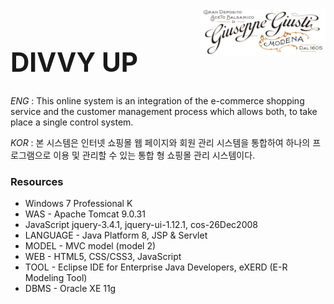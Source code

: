 
<img src="logo.png" width="200px" align="right">
  
<h1 style="font-size:3em;"> DIVVY UP</h1>

*ENG* : This online system is an integration of the e-commerce shopping service and the customer management process which allows both, to take place a single control system.

*KOR* : 본 시스템은 인터넷  쇼핑몰 웹 페이지와 회원 관리 시스템을 통합하여 하나의 프로그램으로 이용 및 관리할 수 있는 통합 형 쇼핑몰 관리 시스템이다.


### Resources

<ul>
  <li>Windows 7 Professional K</li>
  <li>WAS - Apache Tomcat 9.0.31</li>
  <li> JavaScript jquery-3.4.1, jquery-ui-1.12.1, cos-26Dec2008</li>
  <li>LANGUAGE - Java Platform 8, JSP & Servlet </li>
  <li>MODEL - MVC model (model 2)</li>
  <li>WEB - HTML5, CSS/CSS3, JavaScript</li>
  <li>TOOL - Eclipse IDE for Enterprise Java Developers, eXERD (E-R Modeling Tool)</li>
  <li>DBMS - Oracle XE 11g</li>
</ul>

